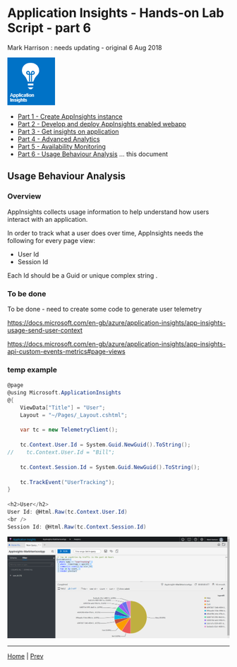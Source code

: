 # Application Insights - Hands-on Lab Script - part 6

Mark Harrison : needs updating - original 6 Aug 2018

![](Images/AppInsights.png)

- [Part 1 - Create AppInsights instance](appinsights-1.md)  
- [Part 2 - Develop and deploy AppInsights enabled webapp](appinsights-2.md)
- [Part 3 - Get insights on application](appinsights-3.md)
- [Part 4 - Advanced Analytics](appinsights-4.md)  
- [Part 5 - Availability Monitoring](appinsights-5.md)
- [Part 6 - Usage Behaviour Analysis](appinsights-6.md) ... this document

## Usage Behaviour Analysis

### Overview

AppInsights collects usage information to help understand how users interact with an application.

In order to track what a user does over time, AppInsights needs the following for every page view:

- User Id
- Session Id

Each Id should be a Guid or unique complex string .

### To be done

To be done - need to create some code to generate user telemetry

<https://docs.microsoft.com/en-gb/azure/application-insights/app-insights-usage-send-user-context>

<https://docs.microsoft.com/en-gb/azure/application-insights/app-insights-api-custom-events-metrics#page-views>

### temp example

```c#
@page
@using Microsoft.ApplicationInsights
@{
    ViewData["Title"] = "User";
    Layout = "~/Pages/_Layout.cshtml";

    var tc = new TelemetryClient();

    tc.Context.User.Id = System.Guid.NewGuid().ToString();
//    tc.Context.User.Id = "Bill";

    tc.Context.Session.Id = System.Guid.NewGuid().ToString();

    tc.TrackEvent("UserTracking");
}

<h2>User</h2>
User Id: @Html.Raw(tc.Context.User.Id)
<br />
Session Id: @Html.Raw(tc.Context.Session.Id)
```

![](Images/AppIns60x.png)

---
[Home](appinsights-0.md) | [Prev](appinsights-6.md)
